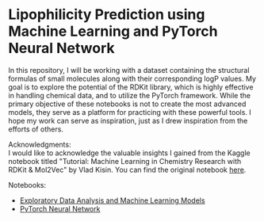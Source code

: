 # Lipophilicity Prediction using Machine Learning and PyTorch Neural Network

In this repository, I will be working with a dataset containing the structural formulas of small molecules along with their corresponding logP values. My goal is to explore the potential of the RDKit library, which is highly effective in handling chemical data, and to utilize the PyTorch framework. While the primary objective of these notebooks is not to create the most advanced models, they serve as a platform for practicing with these powerful tools. I hope my work can serve as inspiration, just as I drew inspiration from the efforts of others.

Acknowledgments:<br>
I would like to acknowledge the valuable insights I gained from the Kaggle notebook titled "Tutorial: Machine Learning in Chemistry Research with RDKit & Mol2Vec" by Vlad Kisin. You can find the original notebook [here](https://www.kaggle.com/code/vladislavkisin/tutorial-ml-in-chemistry-research-rdkit-mol2vec).

Notebooks:<br>
- [Exploratory Data Analysis and Machine Learning Models](https://github.com/cristianverona/lipophilicity_prediction/blob/master/lipo_pred_ML.ipynb)
- [PyTorch Neural Network](https://github.com/cristianverona/lipophilicity_prediction/blob/master/lipo_pred_pytorch.ipynb)

